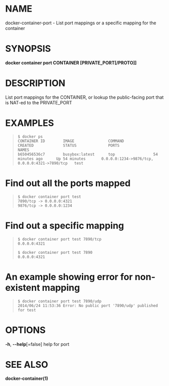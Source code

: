 # NAME

docker-container-port - List port mappings or a specific mapping for the container

# SYNOPSIS

**docker container port CONTAINER \[PRIVATE\_PORT\[/PROTO\]\]**

# DESCRIPTION

List port mappings for the CONTAINER, or lookup the public-facing port that is NAT-ed to the PRIVATE\_PORT

# EXAMPLES

>     $ docker ps
>     CONTAINER ID        IMAGE               COMMAND             CREATED             STATUS              PORTS                                            NAMES
>     b650456536c7        busybox:latest      top                 54 minutes ago      Up 54 minutes       0.0.0.0:1234->9876/tcp, 0.0.0.0:4321->7890/tcp   test

# Find out all the ports mapped

>     $ docker container port test
>     7890/tcp -> 0.0.0.0:4321
>     9876/tcp -> 0.0.0.0:1234

# Find out a specific mapping

>     $ docker container port test 7890/tcp
>     0.0.0.0:4321
>
>     $ docker container port test 7890
>     0.0.0.0:4321

# An example showing error for non-existent mapping

>     $ docker container port test 7890/udp
>     2014/06/24 11:53:36 Error: No public port '7890/udp' published for test

# OPTIONS

**-h**, **--help**\[=false\] help for port

# SEE ALSO

**docker-container(1)**
